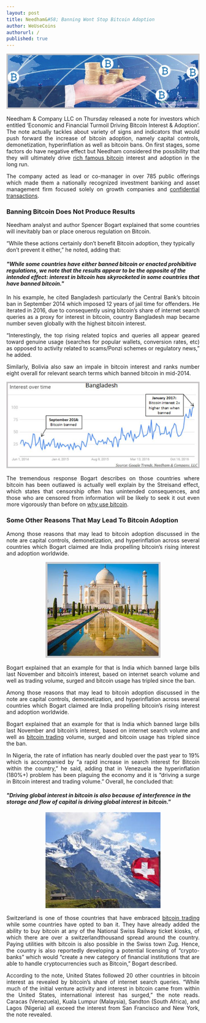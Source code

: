 ```yaml
---
layout: post
title: Needham&#58; Banning Wont Stop Bitcoin Adoption
author: WeUseCoins
authorurl: /
published: true
---
```

<meta charset="UTF-8">
<meta name="banning wont stop bitcoin adoption" content="a note from needham say banning wont stop bitcoin adoption">
<meta name="bitcoin adoption, needham note, capital controls, demonetization, hyperinflation, bitcoin bans" content="bitcoin adoption, needham note, capital controls, demonetization, hyperinflation, bitcoin bans">
  
<center><img src="/images/banning-wont-stop-bitcoin-adoption/adoption-worldwide.jpg" alt="adoption worldwide" /></center>

<p style="text-align:justify">Needham & Company LLC on Thursday released a note for investors which entitled ‘Economic and Financial Turmoil Driving Bitcoin Interest & Adoption’. The note actually tackles about  variety of signs and indicators that would push forward the increase of bitcoin adoption, namely capital controls, demonetization, hyperinflation as well as bitcoin bans. On first stages, some factors do have negative effect but Needham considered the possibility that they will ultimately drive <a href="/rich-famous-bitcoin/">rich famous bitcoin</a> interest and adoption in the long run.</p>

<p style="text-align:justify">The company acted as lead or co-manager in over 785 public offerings which made them a nationally recognized investment banking and asset management firm focused solely on growth companies and <a href="/confidential-transactions/">confidential transactions</a>.</p>

<h3>Banning Bitcoin Does Not Produce Results</h3>

<p style="text-align:justify">Needham analyst and author Spencer Bogart explained that some countries will inevitably ban or place onerous regulation on Bitcoin.</p>

<p>“While these actions certainly don’t benefit Bitcoin adoption, they typically don’t prevent it either,” he noted, adding that:</p>

<h4><em>"While some countries have either banned bitcoin or enacted prohibitive regulations, we note that the results appear to be the opposite of the intended effect: interest in bitcoin has skyrocketed in some countries that have banned bitcoin."</em></h4>

<p style="text-align:justify">In his example, he cited Bangladesh particularly the Central Bank’s bitcoin ban in September 2014 which imposed 12 years of jail time for offenders. He iterated in 2016, due to consequently using bitcoin’s share of internet search queries as a proxy for interest in bitcoin, country Bangladesh map became number seven globally with the highest bitcoin interest.</p>

<p style="text-align:justify">“Interestingly, the top rising related topics and queries all appear geared toward genuine usage (searches for popular wallets, conversion rates, etc) as opposed to activity related to scams/Ponzi schemes or regulatory news,” he added.</p>

<p style="text-align:justify">Similarly, Bolivia also saw an impale in bitcoin interest and ranks number eight overall for relevant search terms which banned bitcoin in mid-2014.</p>

<center><img src="/images/banning-wont-stop-bitcoin-adoption/bangladesh-highest-bitcoin-interest.jpg" alt="bangladesh-highest-bitcoin-interest" /></center>

<p style="text-align:justify">The tremendous response Bogart describes on those countries where bitcoin has been outlawed is actually well explain by the Streisand effect, which states that censorship often has unintended consequences, and those who are censored from information will be likely to seek it out even more vigorously than before on <a href="/why-use-bitcoin/">why use bitcoin</a>.</p>

<h3>Some Other Reasons That May Lead To  Bitcoin Adoption</h3>

<p style="text-align:justify;padding-top:-230px">Among those reasons that may lead to bitcoin adoption discussed  in the note are capital controls, demonetization, and hyperinflation across several countries which Bogart claimed are  India propelling bitcoin’s rising interest and adoption worldwide.</p>

<center><img src="/images/banning-wont-stop-bitcoin-adoption/india-bitcoin-adoption.jpg" alt="india bitcoin adoption" /></center>

<p style="text-align:justify">Bogart explained that an example for that is India which banned large bills last November and bitcoin’s interest, based on internet search volume and well as trading volume, surged and bitcoin usage has tripled since the ban.</p>

<p style="text-align:justify">Among those reasons that may lead to bitcoin adoption discussed  in the note are capital controls, demonetization, and hyperinflation across several countries which Bogart claimed are  India propelling bitcoin’s rising interest and adoption worldwide.</p>

<p style="text-align:justify">Bogart explained that an example for that is India which banned large bills last November and bitcoin’s interest, based on internet search volume and well as <a href="/bitcoin-trading/">bitcoin trading</a> volume, surged and bitcoin usage has tripled since the ban.</p>

<p style="text-align:justify">In Nigeria, the rate of inflation has nearly doubled over the past year to 19% which is accompanied by “a rapid increase in search interest for Bitcoin within the country,” he said, adding that in Venezuela the hyperinflation (180%+) problem has been plaguing the economy and it is “driving a surge in Bitcoin interest and trading volume.” Overall, he concluded that:</p>

<h4><em>"Driving global interest in bitcoin is also because of interference in the storage and flow of capital is driving global interest in bitcoin."</em></h4>

<center><img src="/images/banning-wont-stop-bitcoin-adoption/switzerland-bitcoin-adoption.jpg" alt="switzerland-bitcoin-adoption" /></center>
<p style="text-align:justify">Switzerland is one of those countries that have embraced <a href="/bitcoin-trading/">bitcoin trading</a>  while some countries have opted to ban it. They have already added the ability to buy bitcoin at any of the National Swiss Railway ticket kiosks, of which there are over a switzerlandthousand spread around the country. Paying utilities with bitcoin is also possible in the Swiss town Zug. Hence, the country is also reportedly developing a potential licensing of “crypto-banks” which would “create a new category of financial institutions that are able to handle cryptocurrencies such as Bitcoin,” Bogart described.</p>

<p style="text-align:justify">According to the note, United States followed 20 other countries in bitcoin interest as revealed by bitcoin’s share of internet search queries. “While much of the initial venture activity and interest in bitcoin came from within the United States, international interest has surged,” the note reads. Caracas (Venezuela), Kuala Lumpur (Malaysia), Sandton (South Africa), and Lagos (Nigeria) all exceed the interest from San Francisco and New York, the note revealed.</p>

